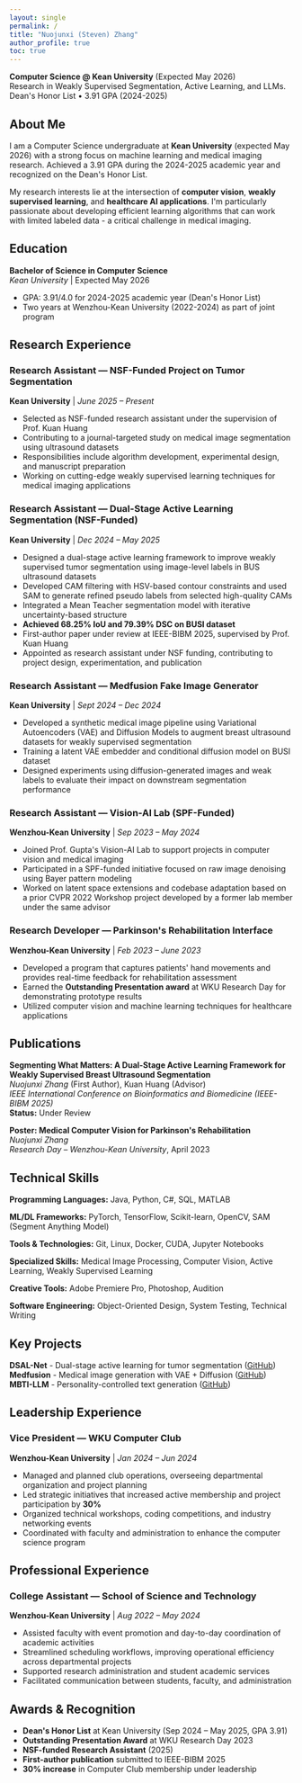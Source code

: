 ```yaml
---
layout: single
permalink: /
title: "Nuojunxi (Steven) Zhang"
author_profile: true
toc: true
---
```


**Computer Science @ Kean University** (Expected May 2026)  
Research in Weakly Supervised Segmentation, Active Learning, and LLMs.  
Dean's Honor List • 3.91 GPA (2024-2025)

## About Me

I am a Computer Science undergraduate at **Kean University** (expected May 2026) with a strong focus on machine learning and medical imaging research. Achieved a 3.91 GPA during the 2024-2025 academic year and recognized on the Dean's Honor List.

My research interests lie at the intersection of **computer vision**, **weakly supervised learning**, and **healthcare AI applications**. I'm particularly passionate about developing efficient learning algorithms that can work with limited labeled data - a critical challenge in medical imaging.

## Education

**Bachelor of Science in Computer Science**  
*Kean University* | Expected May 2026  
- GPA: 3.91/4.0 for 2024-2025 academic year (Dean's Honor List)
- Two years at Wenzhou-Kean University (2022-2024) as part of joint program

## Research Experience

### Research Assistant — NSF-Funded Project on Tumor Segmentation
**Kean University** | *June 2025 – Present*

- Selected as NSF-funded research assistant under the supervision of Prof. Kuan Huang
- Contributing to a journal-targeted study on medical image segmentation using ultrasound datasets
- Responsibilities include algorithm development, experimental design, and manuscript preparation
- Working on cutting-edge weakly supervised learning techniques for medical imaging applications

### Research Assistant — Dual-Stage Active Learning Segmentation (NSF-Funded)
**Kean University** | *Dec 2024 – May 2025*

- Designed a dual-stage active learning framework to improve weakly supervised tumor segmentation using image-level labels in BUS ultrasound datasets
- Developed CAM filtering with HSV-based contour constraints and used SAM to generate refined pseudo labels from selected high-quality CAMs
- Integrated a Mean Teacher segmentation model with iterative uncertainty-based structure
- **Achieved 68.25% IoU and 79.39% DSC on BUSI dataset**
- First-author paper under review at IEEE-BIBM 2025, supervised by Prof. Kuan Huang
- Appointed as research assistant under NSF funding, contributing to project design, experimentation, and publication

### Research Assistant — Medfusion Fake Image Generator
**Kean University** | *Sept 2024 – Dec 2024*

- Developed a synthetic medical image pipeline using Variational Autoencoders (VAE) and Diffusion Models to augment breast ultrasound datasets for weakly supervised segmentation
- Training a latent VAE embedder and conditional diffusion model on BUSI dataset
- Designed experiments using diffusion-generated images and weak labels to evaluate their impact on downstream segmentation performance

### Research Assistant — Vision-AI Lab (SPF-Funded)
**Wenzhou-Kean University** | *Sep 2023 – May 2024*

- Joined Prof. Gupta's Vision-AI Lab to support projects in computer vision and medical imaging
- Participated in a SPF-funded initiative focused on raw image denoising using Bayer pattern modeling
- Worked on latent space extensions and codebase adaptation based on a prior CVPR 2022 Workshop project developed by a former lab member under the same advisor

### Research Developer — Parkinson's Rehabilitation Interface
**Wenzhou-Kean University** | *Feb 2023 – June 2023*

- Developed a program that captures patients' hand movements and provides real-time feedback for rehabilitation assessment
- Earned the **Outstanding Presentation award** at WKU Research Day for demonstrating prototype results
- Utilized computer vision and machine learning techniques for healthcare applications

## Publications

**Segmenting What Matters: A Dual-Stage Active Learning Framework for Weakly Supervised Breast Ultrasound Segmentation**  
*Nuojunxi Zhang* (First Author), Kuan Huang (Advisor)  
*IEEE International Conference on Bioinformatics and Biomedicine (IEEE-BIBM 2025)*  
**Status:** Under Review

**Poster: Medical Computer Vision for Parkinson's Rehabilitation**  
*Nuojunxi Zhang*  
*Research Day – Wenzhou-Kean University*, April 2023

## Technical Skills

**Programming Languages:** Java, Python, C#, SQL, MATLAB

**ML/DL Frameworks:** PyTorch, TensorFlow, Scikit-learn, OpenCV, SAM (Segment Anything Model)

**Tools & Technologies:** Git, Linux, Docker, CUDA, Jupyter Notebooks

**Specialized Skills:** Medical Image Processing, Computer Vision, Active Learning, Weakly Supervised Learning

**Creative Tools:** Adobe Premiere Pro, Photoshop, Audition

**Software Engineering:** Object-Oriented Design, System Testing, Technical Writing

## Key Projects

**DSAL-Net** - Dual-stage active learning for tumor segmentation ([GitHub](https://github.com/Steven-ZN/DSAL-Net))  
**Medfusion** - Medical image generation with VAE + Diffusion ([GitHub](https://github.com/Steven-ZN/Medfusion_Fake_Image))  
**MBTI-LLM** - Personality-controlled text generation ([GitHub](https://github.com/Steven-ZN/MBTI-LLM))

## Leadership Experience

### Vice President — WKU Computer Club
**Wenzhou-Kean University** | *Jan 2024 – Jun 2024*

- Managed and planned club operations, overseeing departmental organization and project planning
- Led strategic initiatives that increased active membership and project participation by **30%**
- Organized technical workshops, coding competitions, and industry networking events
- Coordinated with faculty and administration to enhance the computer science program

## Professional Experience

### College Assistant — School of Science and Technology
**Wenzhou-Kean University** | *Aug 2022 – May 2024*

- Assisted faculty with event promotion and day-to-day coordination of academic activities
- Streamlined scheduling workflows, improving operational efficiency across departmental projects
- Supported research administration and student academic services
- Facilitated communication between students, faculty, and administration

## Awards & Recognition

- **Dean's Honor List** at Kean University (Sep 2024 – May 2025, GPA 3.91)
- **Outstanding Presentation Award** at WKU Research Day 2023
- **NSF-funded Research Assistant** (2025)
- **First-author publication** submitted to IEEE-BIBM 2025
- **30% increase** in Computer Club membership under leadership

  
